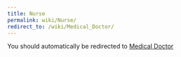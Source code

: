 ```yaml
---
title: Nurse
permalink: wiki/Nurse/
redirect_to: /wiki/Medical_Doctor/
---
```


You should automatically be redirected to [Medical Doctor](/wiki/Medical_Doctor/)
